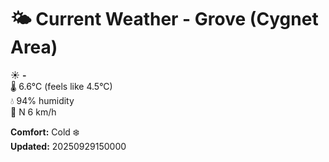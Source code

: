 # 🌤️ Current Weather - Grove (Cygnet Area)

☀️ **-**  
🌡️ 6.6°C (feels like 4.5°C)  
💧 94% humidity  
💨 N 6 km/h  

**Comfort:** Cold ❄️  
**Updated:** 20250929150000
